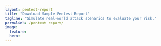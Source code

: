 ```yaml
---
layout: pentest-report
title: "Download Sample Pentest Report"
tagline: "Simulate real-world attack scenarios to evaluate your risk."
permalink: /pentest-report/
image:
  feature:
  hero:
---
```

